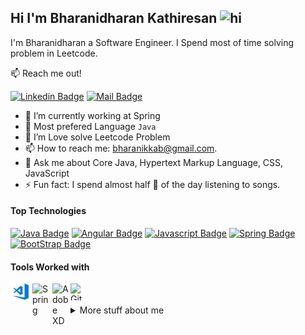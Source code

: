 ## Hi I'm Bharanidharan Kathiresan <img src="https://user-images.githubusercontent.com/1303154/88677602-1635ba80-d120-11ea-84d8-d263ba5fc3c0.gif" width="28px" alt="hi">

I'm Bharanidharan a Software Engineer. I Spend most of time solving problem in Leetcode.

:mailbox: Reach me out!

[![Linkedin Badge](https://img.shields.io/badge/-Bharanidharan-0e76a8?style=flat&labelColor=0e76a8&logo=linkedin&logoColor=white)](https://www.linkedin.com/in/bharanidharan-k-7b9352188/) 
[![Mail Badge](https://img.shields.io/badge/-@Bharani-c0392b?style=flat&labelColor=c0392b&logo=gmail&logoColor=white)](mailto:bharanikkab@gmail.com)

<!-- TODO: Add last video link -->

- 🔭 I’m currently working at Spring
- 💙 Most prefered Language `Java`
- 🌱 I’m Love solve Leetcode Problem
- 📫 How to reach me: bharanikkab@gmail.com.
- 💬 Ask me about Core Java, Hypertext Markup Language, CSS, JavaScript
- ⚡ Fun fact: I spend almost half 🎵 of the day listening to songs.

#### Top Technologies

<!-- TODO: Make technologies links takes you to repositories -->
[![Java Badge](https://img.shields.io/badge/-Java-1b9aa6?style=for-the-badge&labelColor=black&logo=java&logoColor=1b9aa6)](#)
[![Angular Badge](https://img.shields.io/badge/-Angular-b51800?style=for-the-badge&labelColor=black&logo=angular&logoColor=b51800)](#) [![Javascript Badge](https://img.shields.io/badge/-Javascript-F0DB4F?style=for-the-badge&labelColor=black&logo=javascript&logoColor=F0DB4F)](#)  [![Spring Badge](https://img.shields.io/badge/-Spring-3C873A?style=for-the-badge&labelColor=black&logo=spring&logoColor=3C873A)](#) [![BootStrap Badge](https://img.shields.io/badge/-BootStrap-6b04bf?style=for-the-badge&labelColor=black&logo=bootstrap&logoColor=6b04bf)](#)

#### Tools Worked with


<img align="left" alt="Visual Studio Code" width="26px" style="padding: 0px 3px" src="https://raw.githubusercontent.com/github/explore/80688e429a7d4ef2fca1e82350fe8e3517d3494d/topics/visual-studio-code/visual-studio-code.png" />

<img align="left" alt="Spring" width="26px" style="padding:0px 3px" src="https://brandslogos.com/wp-content/uploads/images/large/spring-logo.png" />


<img align="left" alt="Adobe XD" width="26px" style="padding:0px 3px" src="https://cdn.iconscout.com/icon/free/png-512/adobe-xd-1869035-1583159.png" />

<img align="left" alt="Git" width="26px" height="27px" src="https://iconape.com/wp-content/png_logo_vector/cib-git.png" />


<br />
<br />

<!-- #### Bizness
- :paperclip: [My Resume/CV](https://github.com/ipenywis/ipenywis/blob/master/resumes/resume%20v1.0.pdf)
- :email: ipenywis@gmail.com -->

<details>
<summary>
  More stuff about me
</summary>

<br >

I am a Software Engineer enthusiast with great excitement and motivation to build cutting-edge software and I am pursuing Bachelors of Engineering in the stream of Electronics and Communication Engineering and I have Some knowledge in Java, Angular, HTML, CSS, JavaScript, GitHub.
I am highly motivated in applying for the position which offers an opportunity to deeply immerse myself in
my work as well as learning new things will help me exercise my innovative and creative skills in software design and development.

#### Coding Stats

<!--START_SECTION:waka-->
```text
Java         15 hrs 41 mins  █████████████████████░░░░   82.29 % 

HTML         1 hr 50 mins    ████░░░░░░░░░░░░░░░░░░░░░   09.61 % 

TypeScript   1 hr 27 mins    ██░░░░░░░░░░░░░░░░░░░░░░░   07.63 % 

CSS          2 mins          ░░░░░░░░░░░░░░░░░░░░░░░░░   00.25 % 

Other        2 mins          ░░░░░░░░░░░░░░░░░░░░░░░░░   00.19 % 
```
<!--END_SECTION:waka-->

<!-- #### Github Stats

![Ipenywis's github stats](https://github-readme-stats.vercel.app/api?username=ipenywis&count_private=true&theme=tokyonight&hide=contribs,prs) -->

</details>

